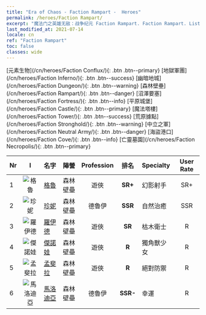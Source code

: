 ```yaml
---
title: "Era of Chaos - Faction Rampart -  Heroes"
permalink: /heroes/Faction Rampart/
excerpt: "魔法门之英雄无敌：战争纪元 Faction Rampart. Faction Rampart. List of Faction  in Era of Chaos"
last_modified_at: 2021-07-14
locale: cn
ref: "Faction Rampart"
toc: false
classes: wide
---
```

 [元素生物](/cn/heroes/Faction Conflux/){: .btn .btn--primary} [地獄軍團](/cn/heroes/Faction Inferno/){: .btn .btn--success} [幽暗地城](/cn/heroes/Faction Dungeon/){: .btn .btn--warning} [森林壁壘](/cn/heroes/Faction Rampart/){: .btn .btn--danger} [沼澤要塞](/cn/heroes/Faction Fortress/){: .btn .btn--info} [平原城堡](/cn/heroes/Faction Castle/){: .btn .btn--primary} [魔法塔樓](/cn/heroes/Faction Tower/){: .btn .btn--success} [荒原據點](/cn/heroes/Faction Stronghold/){: .btn .btn--warning} [中立之軍](/cn/heroes/Faction Neutral Army/){: .btn .btn--danger} [海盜港口](/cn/heroes/Faction Cove/){: .btn .btn--info} [亡靈墓園](/cn/heroes/Faction Necropolis/){: .btn .btn--primary} 

  | Nr |  I |    名字    |  陣營  |  Profession   |  排名  |    Specialty     | User Rate  | 
  |:---|:--:|:-----------|:-------:|:-------------:|:------:|:-----------------|:----:|
  | 1 | ![格魯](/images/h/h_Gelu.jpg) | [格魯](/cn/heroes/Gelu/) | 森林壁壘 | 遊俠 | **SR+** |  幻影射手 | SR+ |
  | 2 | ![珍妮](/images/h/h_Gem.jpg) | [珍妮](/cn/heroes/Gem/) | 森林壁壘 | 德魯伊 | **SSR** |  自然治癒 | SSR |
  | 3 | ![羅伊德](/images/h/h_Ryland.jpg) | [羅伊德](/cn/heroes/Ryland/) | 森林壁壘 | 遊俠 | **SR** |  枯木衛士 | R |
  | 4 | ![傑諾娃](/images/h/h_Ylthin.jpg) | [傑諾娃](/cn/heroes/Jenova/) | 森林壁壘 | 遊俠 | **R** |  獨角獸少女 | R |
  | 5 | ![孟斐拉](/images/h/h_Mephala.jpg) | [孟斐拉](/cn/heroes/Mephala/) | 森林壁壘 | 遊俠 | **R** |  絕對防禦 | R |
  | 6 | ![馬洛迪亞](/images/h/h_Melodia.jpg) | [馬洛迪亞](/cn/heroes/Melodia/) | 森林壁壘 | 德魯伊 | **SSR-** |  幸運 | R |
